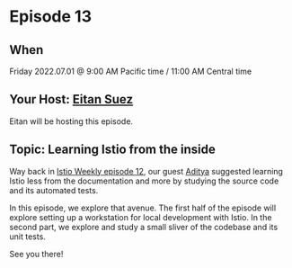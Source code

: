 # Episode 13

<!-- [LinkedIn]() | [YouTube]() -->

## When

Friday 2022.07.01 @ 9:00 AM Pacific time / 11:00 AM Central time

## Your Host: [Eitan Suez](https://www.linkedin.com/in/eitan-suez-2336b26/)

Eitan will be hosting this episode.

## Topic:  Learning Istio from the inside

Way back in [Istio Weekly episode 12](https://youtu.be/o3Fi6nwuuiI), our guest [Aditya](https://www.linkedin.com/in/aditya-prerepa-963007178/) suggested learning Istio less from the documentation and more by studying the source code and its automated tests.

In this episode, we explore that avenue.  The first half of the episode will explore setting up a workstation for local development with Istio.  In the second part, we explore and study a small sliver of the codebase and its unit tests.

See you there!